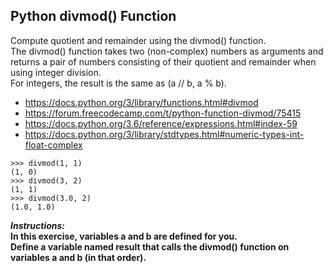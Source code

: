 ## Python divmod() Function   

Compute quotient and remainder using the divmod() function.  
The divmod() function takes two (non-complex) numbers as arguments and returns a pair of numbers consisting of their quotient and remainder when using integer division.    
For integers, the result is the same as (a // b, a % b).  
- https://docs.python.org/3/library/functions.html#divmod
- https://forum.freecodecamp.com/t/python-function-divmod/75415
- https://docs.python.org/3.6/reference/expressions.html#index-59
- https://docs.python.org/3/library/stdtypes.html#numeric-types-int-float-complex
```
>>> divmod(1, 1)
(1, 0)
>>> divmod(3, 2)
(1, 1)
>>> divmod(3.0, 2)
(1.0, 1.0)
```

**_Instructions:_**  
**In this exercise, variables a and b are defined for you.**  
**Define a variable named result that calls the divmod() function on variables a and b (in that order).**
